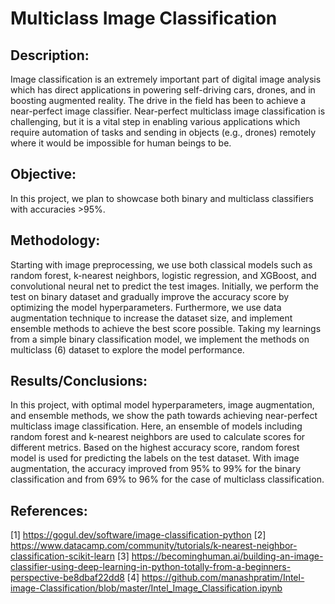 # Multiclass Image Classification

## Description:
Image classification is an extremely important part of digital image analysis which has direct applications in powering self-driving cars, drones, and in boosting augmented reality. The drive in the field has been to achieve a near-perfect image classifier. Near-perfect multiclass image classification is challenging, but it is a vital step in enabling various applications which require automation of tasks and sending in objects (e.g., drones) remotely where it would be impossible for human beings to be.


## Objective:
In this project, we plan to showcase both binary and multiclass classifiers with accuracies >95%.

## Methodology:
Starting with image preprocessing, we use both classical models such as random forest, k-nearest neighbors, logistic regression, and XGBoost, and convolutional neural net to predict the test images. Initially, we perform the test on binary dataset and gradually improve the accuracy score by optimizing the model hyperparameters. Furthermore, we use data augmentation technique to increase the dataset size, and implement ensemble methods to achieve the best score possible. Taking my learnings from a simple binary classification model, we implement the methods on multiclass (6) dataset to explore the model performance.

## Results/Conclusions:
In this project, with optimal model hyperparameters, image augmentation, and ensemble methods, we show the path towards achieving near-perfect multiclass image classification. Here, an ensemble of models including random forest and k-nearest neighbors are used to calculate scores for different metrics. Based on the highest accuracy score, random forest model is used for predicting the labels on the test dataset. With image augmentation, the accuracy improved from 95% to 99% for the binary classification and from 69% to 96% for the case of multiclass classification.

## References:

[1] https://gogul.dev/software/image-classification-python
[2] https://www.datacamp.com/community/tutorials/k-nearest-neighbor-classification-scikit-learn
[3] https://becominghuman.ai/building-an-image-classifier-using-deep-learning-in-python-totally-from-a-beginners-perspective-be8dbaf22dd8
[4] https://github.com/manashpratim/Intel-image-Classification/blob/master/Intel_Image_Classification.ipynb
